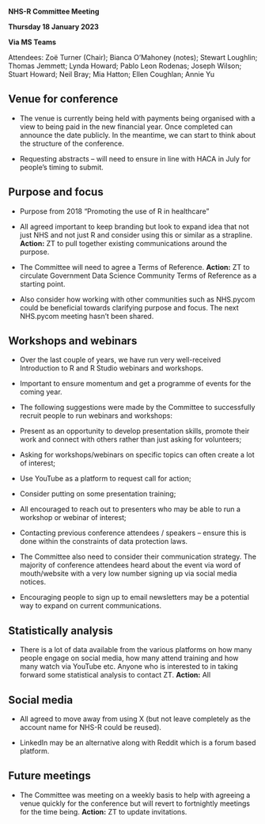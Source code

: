 **NHS-R Committee Meeting**

**Thursday 18 January 2023**

**Via MS Teams**

Attendees: Zoë Turner (Chair); Bianca O’Mahoney (notes); Stewart Loughlin; Thomas Jemmett; Lynda Howard; Pablo Leon Rodenas; Joseph Wilson; Stuart Howard; Neil Bray; Mia Hatton; Ellen Coughlan; Annie Yu

## Venue for conference

* The venue is currently being held with payments being organised with a view to being paid in the new financial year. Once completed can announce the date publicly. In the meantime, we can start to think about the structure of the conference.

* Requesting abstracts – will need to ensure in line with HACA in July for people’s timing to submit.

## Purpose and focus

* Purpose from 2018 “Promoting the use of R in healthcare”

* All agreed important to keep branding but look to expand idea that not just NHS and not just R and consider using this or similar as a strapline. **Action:** ZT to pull together existing communications around the purpose.

* The Committee will need to agree a Terms of Reference. **Action:** ZT to circulate Government Data Science Community Terms of Reference as a starting point.

* Also consider how working with other communities such as NHS.pycom could be beneficial towards clarifying purpose and focus. The next NHS.pycom meeting hasn’t been shared.

## Workshops and webinars

* Over the last couple of years, we have run very well-received Introduction to R and R Studio webinars and workshops.

* Important to ensure momentum and get a programme of events for the coming year.

* The following suggestions were made by the Committee to successfully recruit people to run webinars and workshops:

* Present as an opportunity to develop presentation skills, promote their work and connect with others rather than just asking for volunteers;

* Asking for workshops/webinars on specific topics can often create a lot of interest;

* Use YouTube as a platform to request call for action;

* Consider putting on some presentation training;

* All encouraged to reach out to presenters who may be able to run a workshop or webinar of interest;

* Contacting previous conference attendees / speakers – ensure this is done within the constraints of data protection laws.

* The Committee also need to consider their communication strategy. The majority of conference attendees heard about the event via word of mouth/website with a very low number signing up via social media notices.

* Encouraging people to sign up to email newsletters may be a potential way to expand on current communications.

## Statistically analysis

* There is a lot of data available from the various platforms on how many people engage on social media, how many attend training and how many watch via YouTube etc. Anyone who is interested to in taking forward some statistical analysis to contact ZT. **Action:** All

## Social media

* All agreed to move away from using X (but not leave completely as the account name for NHS-R could be reused).

* LinkedIn may be an alternative along with Reddit which is a forum based platform.

## Future meetings

* The Committee was meeting on a weekly basis to help with agreeing a venue quickly for the conference but will revert to fortnightly meetings for the time being. **Action:** ZT to update invitations.
